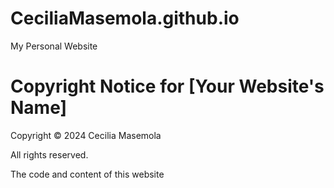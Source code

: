 # CeciliaMasemola.github.io
My Personal Website

# Copyright Notice for [Your Website's Name]

Copyright © 2024 Cecilia Masemola

All rights reserved.

The code and content of this website 
